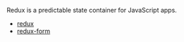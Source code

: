 Redux is a predictable state container for JavaScript apps.

* [redux](http://redux.js.org/)
* [redux-form](http://redux-form.com/6.1.1/)
